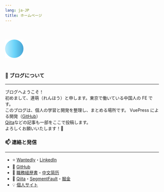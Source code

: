 ```yaml
---
lang: ja-JP
title: ホームページ
---
```


<img src="/logo.png" width=60 height=60 style="margin-top:40px;margin-bottom:20px;" />

### 📒 ブログについて

---

ブログへようこそ！  
初めまして、連萌（れんほう）と申します。東京で働いている中国人の FE です。  
このブログは、個人の学習と開発を整理し、まとめる場所です。 VuePress による開発（[GitHub](https://github.com/kensoz/blog)）  
[Qiita](https://qiita.com/kensoz)などの記事も一部をここで投稿します。  
よろしくお願いいたします！🤝

### 📫 連絡と発信

---

- ⭐ [Wantedly](https://www.wantedly.com/id/kensoz)・[LinkedIn](https://jp.linkedin.com/in/kensoz)
- 🌱 [GitHub](https://github.com/kensoz)
- 💼 [職務経歴書](https://github.com/kensoz/resume)・[中文简历](https://github.com/kensoz/resume/tree/master/zh-CN)
- 📡 [Qiita](https://qiita.com/kensoz)・[SegmentFault](https://segmentfault.com/u/kensoz/articles)・[掘金](https://juejin.cn/user/1029616691882653)
- 💡 [個人サイト](http://renhou.starfree.jp/)

<!-- ## 🌱 オープンソース

- 🌞 **Rrea**：フルースタックのメンバー情報管理システムです
  Demo:  [Client](http://rrea-client.live) | [Admin](http://rrea-admin.live)  ・  GitHub:  [Server](https://github.com/kensoz/Rrea-server) | [Client](https://github.com/kensoz/Rrea-client) | [Admin](https://github.com/kensoz/Rrea-admin) | [Client-Collection](https://github.com/kensoz/Rrea-client-collection) -->
